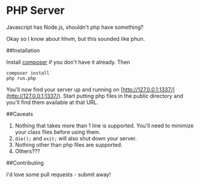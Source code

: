 PHP Server
==========

Javascript has Node.js, shouldn't php have something?

Okay so I know about hhvm, but this sounded like phun.

##Installation

Install [composer](https://getcomposer.org/) if you don't have it already. Then

    composer install
    php run.php

You'll now find your server up and running on [http://127.0.0.1:1337/](http://127.0.0.1:1337/).
Start putting php files in the public directory and you'll find them available at that URL.

##Caveats

1. Nothing that takes more than 1 line is supported. You'll need to minimize your class files before using them.
2. ```die();```  and ```exit;``` will also shut down your server.
3. Nothing other than php files are supported.
3. Others???

##Contributing

I'd love some pull requests - submit away!
